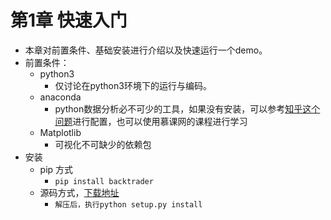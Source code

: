 # 第1章 快速入门
- 本章对前置条件、基础安装进行介绍以及快速运行一个demo。
- 前置条件：
    - python3 
        - 仅讨论在python3环境下的运行与编码。
    - anaconda 
        - python数据分析必不可少的工具，如果没有安装，可以参考[知乎这个问题](https://www.zhihu.com/question/58033789)进行配置，也可以使用慕课网的课程进行学习
    - Matplotlib 
        - 可视化不可缺少的依赖包
- 安装
    - pip 方式
        - `pip install backtrader`
    - 源码方式，[下载地址](https://github.com/mementum/backtrader/releases
)
        - `解压后，执行python setup.py install`
